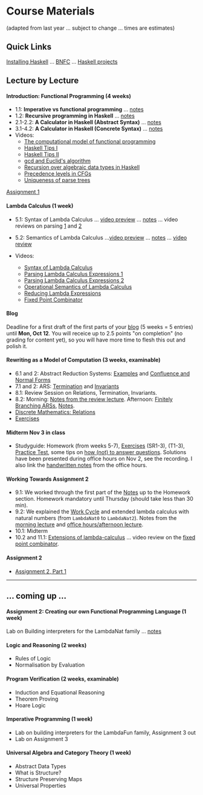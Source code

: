 
# Course Materials

(adapted from last year ... subject to change ... times are estimates)

## Quick Links

[Installing Haskell](https://hackmd.io/@alexhkurz/Hk86XnCzD) ... [BNFC](BNFC-installation.md) ... [Haskell projects](haskell-projects.md)

## Lecture by Lecture 

#### Introduction: Functional Programming (4 weeks)

- 1.1: **Imperative vs functional programming**  ... [notes](https://hackmd.io/@alexhkurz/SJKWvna6U)
- 1.2: **Recursive programming in Haskell** ... [notes](https://hackmd.io/@alexhkurz/H1jUka4Gv)  
- 2.1-2.2: **A Calculator in Haskell (Abstract Syntax)** ... [notes](https://hackmd.io/@alexhkurz/SyxKCkR6U)
- 3.1-4.2: **A Calculator in Haskell (Concrete Syntax)** ...  [notes](https://hackmd.io/@alexhkurz/HJVtVl068)
- Videos:
  - [The computational model of functional programming](https://youtu.be/u_OMwv8tDVg)
  - [Haskell Tips I](https://youtu.be/wj0j2HjMw6w)
  - [Haskell Tips II](https://youtu.be/naNLE4GLrTo)
  - [gcd and Euclid's algorithm](https://youtu.be/ZcJMj0antos)
  - [Recursion over algebraic data types in Haskell](https://youtu.be/2YLfJvOtLwA)
  - [Precedence levels in CFGs](https://youtu.be/jf1xhZSpCvg)  
  - [Uniqueness of parse trees](https://youtu.be/3ZLkPwB_c9g) 

[Assignment 1](assignments.md) 


#### Lambda Calculus (1 week)

- 5.1: Syntax of Lambda Calculus ... [video preview](https://youtu.be/D0kH1BpNr14) ... [notes](https://hackmd.io/@alexhkurz/S1D0yP8Bw) ... video reviews on parsing [1](https://youtu.be/eYstx7uuE6c) and [2](https://youtu.be/yls1NEUlzZA)
- 5.2: Semantics of Lambda Calculus ...[video preview](https://youtu.be/h4aT42t7v9c) ... [notes](https://hackmd.io/@alexhkurz/H1e4Nv8Bv) ... [video review](https://youtu.be/for3Meg1Lbc)

- Videos:
  - [Syntax of Lambda Calculus](https://youtu.be/D0kH1BpNr14)
  - [Parsing Lambda Calculus Expressions 1](https://youtu.be/eYstx7uuE6c)
  - [Parsing Lambda Calculus Expressions 2](https://youtu.be/yls1NEUlzZA)
  - [Operational Semantics of Lambda Calculus](https://youtu.be/h4aT42t7v9c)
  - [Reducing Lambda Expressions](https://youtu.be/for3Meg1Lbc)
  - [Fixed Point Combinator](https://youtu.be/XvDOwbSh3xE)

#### Blog

Deadline for a first draft of the first parts of your [blog](blog.md) (5 weeks = 5 entries) until **Mon, Oct 12**. You will receice up to 2.5 points "on completion" (no grading for content yet), so you will have more time to flesh this out and polish it.

#### Rewriting as a Model of Computation (3 weeks, examinable)

- 6.1 and 2: Abstract Reduction Systems: [Examples](https://hackmd.io/@alexhkurz/BJfvFVK8v) and [Confluence and Normal Forms](https://hackmd.io/@alexhkurz/r1hRZaG8v)    
- 7.1 and 2: ARS: [Termination](https://hackmd.io/@alexhkurz/BJoZF44Iw) and [Invariants](https://hackmd.io/@alexhkurz/BkMoUhXvD)
- 8.1: Review Session on Relations, Termination, Invariants. 
- 8.2: Morning: [Notes from the review lecture](https://github.com/alexhkurz/programming-languages-2020/blob/master/resources/PL2020-Oct%2022-morning.pdf). Afternoon: [Finitely Branching ARSs](https://hackmd.io/@alexhkurz/rkX-t-HdH), [Notes](https://github.com/alexhkurz/programming-languages-2020/blob/master/resources/PL2020-Oct%2022-afternoon.pdf).
- [Discrete Mathematics: Relations](https://hackmd.io/@alexhkurz/SJ1cc-dDr)
- [Exercises](https://hackmd.io/@alexhkurz/BJ23jmpIw)

#### Midterm Nov 3 in class 

- Studyguide: Homework (from weeks 5-7), [Exercises](https://hackmd.io/@alexhkurz/BJ23jmpIw) (SR1-3), (T1-3), [Practice Test](exams/midterm-practice-test.pdf), some tips on [how (not) to answer questions](https://hackmd.io/@alexhkurz/HktZpo2DP). Solutions have been presented during office hours on Nov 2, see the recording. I also link the [handwritten notes](https://github.com/alexhkurz/programming-languages-2020/blob/master/resources/Office%20Hours%20Practice%20Test.pdf) from the office hours.


#### Working Towards Assignment 2

- 9.1: We worked through the first part of the [Notes](https://github.com/alexhkurz/programming-languages-2020/blob/master/Lab1-Lambda-Calculus/README.md) up to the Homework section. Homework mandatory until Thursday (should take less than 30 min).
- 9.2: We explained the [Work Cycle](https://github.com/alexhkurz/programming-languages-2020/blob/master/Lab1-Lambda-Calculus/README.md) and extended lambda calculus with natural numbers (from `LambdaNat0` to `LambdaNat2`). Notes from the [morning lecture](https://github.com/alexhkurz/programming-languages-2020/blob/master/resources/morning%20lecture%20Oct%2029.pdf) and [office hours/afternoon lecture](https://github.com/alexhkurz/programming-languages-2020/blob/master/resources/Office-hours-afternoon-Lecture-Oct-29.pdf).
- 10.1: Midterm
- 10.2 and 11.1: [Extensions of lambda-calculus](https://hackmd.io/@alexhkurz/rJEeYqZtw) ... video review on the [fixed point combinator](https://youtu.be/XvDOwbSh3xE).

#### Assignment 2
- [Assignment 2, Part 1](assignment-2.md)

---

## ... coming up ... 

#### Assignment 2: Creating our own Functional Programming Language (1 week)

Lab on Building interpreters for the LambdaNat family ... [notes](https://github.com/alexhkurz/programming-languages-2020/blob/master/Lab1-Lambda-Calculus/README.md)


#### Logic and Reasoning (2 weeks)


- Rules of Logic
- Normalisation by Evaluation

#### Program Verification (2 weeks, examinable)

 - Induction and Equational Reasoning
 - Theorem Proving
 - Hoare Logic

#### Imperative Programming (1 week)

- Lab on building interpreters for the LambdaFun family, Assignment 3 out
- Lab on Assignment 3

#### Universal Algebra and Category Theory (1 week)

 - Abstract Data Types
 - What is Structure?
 - Structure Preserving Maps
 - Universal Properties

